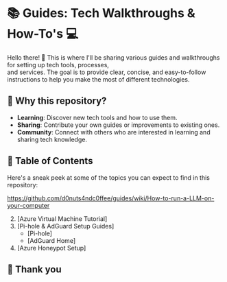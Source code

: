 # 📚 Guides: Tech Walkthroughs & How-To's 💻

Hello there! 👋 This is where I'll be sharing various guides and walkthroughs for setting up tech tools, processes,        
and services. The goal is to provide clear, concise, and easy-to-follow instructions to help you make the most of
different technologies.

## 🎯 Why this repository?

- **Learning**: Discover new tech tools and how to use them.
- **Sharing**: Contribute your own guides or improvements to existing ones.
- **Community**: Connect with others who are interested in learning and sharing tech knowledge.

## 📝 Table of Contents

Here's a sneak peek at some of the topics you can expect to find in this repository:

https://github.com/d0nuts4ndc0ffee/guides/wiki/How-to-run-a-LLM-on-your-computer

2. [Azure Virtual Machine Tutorial]
3. [Pi-hole & AdGuard Setup Guides]
   - [Pi-hole]
   - [AdGuard Home]
4. [Azure Honeypot Setup]

## 🤝 Thank you
